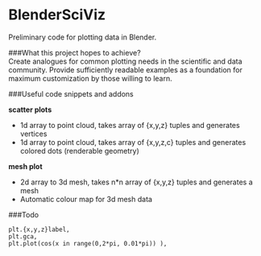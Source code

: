 BlenderSciViz
=============

Preliminary code for plotting data in Blender.

###What this project hopes to achieve?  
Create analogues for common plotting needs in the scientific and data community. Provide sufficiently readable 
examples as a foundation for maximum customization by those willing to learn.

###Useful code snippets and addons

**scatter plots**
- 1d array to point cloud, takes array of {x,y,z} tuples and generates vertices
- 1d array to point cloud, takes array of {x,y,z,c} tuples and generates colored dots (renderable geometry)

**mesh plot**
- 2d array to 3d mesh, takes n*n array of {x,y,z} tuples and generates a mesh
- Automatic colour map for 3d mesh data

###Todo

    plt.{x,y,z}label,   
    plt.gca, 
    plt.plot(cos(x in range(0,2*pi, 0.01*pi)) ),
